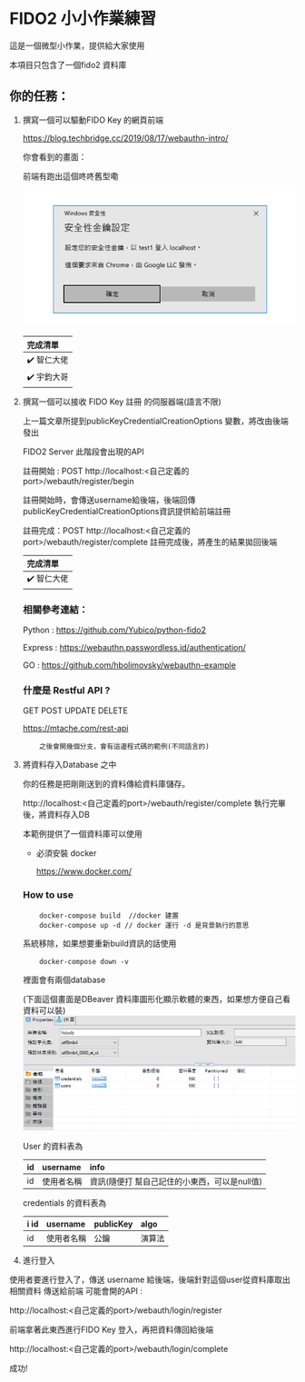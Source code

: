 # FIDO2 小小作業練習

這是一個微型小作業，提供給大家使用

本項目只包含了一個fido2 資料庫

## 你的任務：

1. 撰寫一個可以驅動FIDO Key 的網頁前端

    https://blog.techbridge.cc/2019/08/17/webauthn-intro/

    你會看到的畫面：

    前端有跑出這個咚咚舊型嘞

    ![alt text](image.png)

    | 完成清單      |
    | ------------ |
    | ✔️ 智仁大佬  |
    | ✔️ 宇鈞大哥  |

2. 撰寫一個可以接收 FIDO Key 註冊 的伺服器端(語言不限)

    上一篇文章所提到publicKeyCredentialCreationOptions 變數，將改由後端發出

    FIDO2 Server 此階段會出現的API

    註冊開始 : POST http://localhost:<自己定義的port>/webauth/register/begin

    註冊開始時，會傳送username給後端，後端回傳publicKeyCredentialCreationOptions資訊提供給前端註冊

    註冊完成：POST http://localhost:<自己定義的port>/webauth/register/complete 
    註冊完成後，將產生的結果拋回後端

    | 完成清單      |
    | ------------ |
    | ✔️ 智仁大佬  |

    ### 相關參考連結：

    Python : https://github.com/Yubico/python-fido2

    Express : https://webauthn.passwordless.id/authentication/

    GO : https://github.com/hbolimovsky/webauthn-example

    ### 什麼是 Restful API ? 

    GET POST UPDATE DELETE 

    https://mtache.com/rest-api

    ```
        之後會開幾個分支，會有這邊程式碼的範例(不同語言的)
    ```

3. 將資料存入Database 之中

    你的任務是把剛剛送到的資料傳給資料庫儲存。

    http://localhost:<自己定義的port>/webauth/register/complete 執行完畢後，將資料存入DB

    本範例提供了一個資料庫可以使用

    * 必須安裝 docker

        https://www.docker.com/

    ### How to use

    ```
        docker-compose build  //docker 建置
        docker-compose up -d // docker 運行 -d 是背景執行的意思
    ```

    系統移除，如果想要重新build資訊的話使用
    ```
        docker-compose down -v 
    ```

    裡面會有兩個database 

    (下面這個畫面是DBeaver 資料庫圖形化顯示軟體的東西，如果想方便自己看資料可以裝)
    ![alt text](image-1.png)

    User 的資料表為

    | id | username | info |
    | -- | -- | -- | 
    | id | 使用者名稱 | 資訊(隨便打 幫自己記住的小東西，可以是null值) |

    credentials 的資料表為

    | i id | username | publicKey | algo |
    | -- | -- | -- | --  |
    | id | 使用者名稱 | 公鑰 | 演算法 |

4. 進行登入

使用者要進行登入了，傳送 username 給後端，後端針對這個user從資料庫取出相關資料
傳送給前端
可能會開的API : 

http://localhost:<自己定義的port>/webauth/login/register

前端拿著此東西進行FIDO Key 登入，再把資料傳回給後端

http://localhost:<自己定義的port>/webauth/login/complete 

成功!









